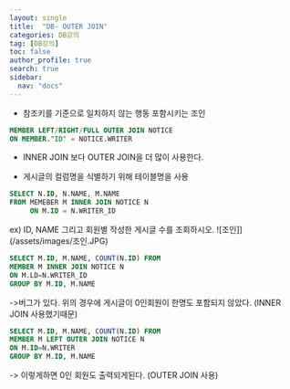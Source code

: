```yaml
---
layout: single
title:  "DB- OUTER JOIN"
categories: DB강의
tag: [DB강의]
toc: false
author_profile: true
search: true
sidebar:
  nav: "docs"
---
```



- 참조키를 기준으로 일치하지 않는 행동 포함시키는 조인
```SQL
MEMBER LEFT/RIGHT/FULL OUTER JOIN NOTICE 
ON MEMBER."ID" = NOTICE.WRITER
```

- INNER JOIN 보다 OUTER JOIN을 더 많이 사용한다.


- 게시글의 컬럼명을 식별하기 위해 테이블명을 사용
```SQL
SELECT N.ID, N.NAME, M.NAME
FROM MEMEBER M INNER JOIN NOTICE N
     ON M.ID = N.WRITER_ID
```
ex) ID, NAME 그리고 회원별 작성한 게시글 수를 조회하시오.
![조인]](/assets/images/조인.JPG)

```SQL
SELECT M.ID, M.NAME, COUNT(N.ID) FROM
MEMBER M INNER JOIN NOTICE N
ON M.LD=N.WRITER_ID
GROUP BY M.ID, M.NAME
```
->버그가 있다. 위의 경우에 게시글이 0인회원이 한명도 포함되지 않았다. (INNER JOIN 사용했기때문)

```SQL
SELECT M.ID, M.NAME, COUNT(N.ID) FROM
MEMBER M LEFT OUTER JOIN NOTICE N
ON M.ID=N.WRITER
GROUP BY M.ID, M.NAME
```
-> 이렇게하면 0인 회원도 출력되게된다. (OUTER JOIN 사용)